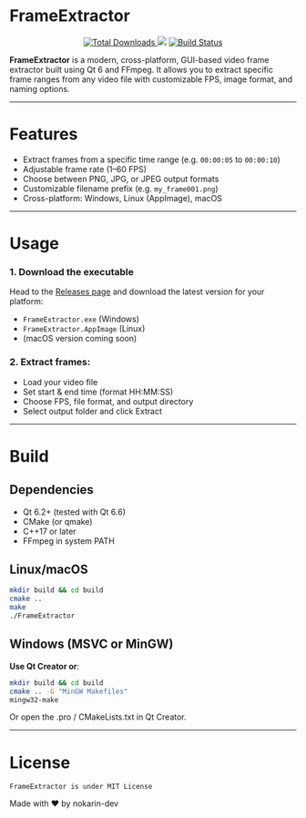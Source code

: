 # FrameExtractor

<div align="center">
  <a href="https://github.strivo.xyz/nekoui-download/releases">
    <img src="https://img.shields.io/github/downloads/nokarin-dev/frameextractor/total?logo=github&labelColor=grat&color=black" alt="Total Downloads" />
  </a>
  <img src="https://img.shields.io/github/v/release/nokarin-dev/FrameExtractor?style=flat-square" />
  <a href="https://github.com/nokarin-dev/FrameExtractor/actions/workflows/build.yml">
    <img src="https://github.com/nokarin-dev/FrameExtractor/actions/workflows/build.yml/badge.svg" alt="Build Status" />
  </a>
</div>

**FrameExtractor** is a modern, cross-platform, GUI-based video frame extractor built using Qt 6 and FFmpeg. It allows you to extract specific frame ranges from any video file with customizable FPS, image format, and naming options.

---

# Features
- Extract frames from a specific time range (e.g. `00:00:05` to `00:00:10`)
- Adjustable frame rate (1–60 FPS)
- Choose between PNG, JPG, or JPEG output formats
- Customizable filename prefix (e.g. `my_frame001.png`)
- Cross-platform: Windows, Linux (AppImage), macOS

---

# Usage
### 1. Download the executable
Head to the [Releases page](https://github.com/nokarin-dev/FrameExtractor/releases) and download the latest version for your platform:
- `FrameExtractor.exe` (Windows)
- `FrameExtractor.AppImage` (Linux)
- (macOS version coming soon)

### 2. Extract frames:
- Load your video file
- Set start & end time (format HH:MM:SS)
- Choose FPS, file format, and output directory
- Select output folder and click Extract

---

# Build
## Dependencies
- Qt 6.2+ (tested with Qt 6.6)
- CMake (or qmake)
- C++17 or later
- FFmpeg in system PATH

## Linux/macOS
```bash
mkdir build && cd build
cmake ..
make
./FrameExtractor
```

## Windows (MSVC or MinGW)
**Use Qt Creator or**:
```bash
mkdir build && cd build
cmake .. -G "MinGW Makefiles"
mingw32-make
```
Or open the .pro / CMakeLists.txt in Qt Creator.

---

# License
```
FrameExtractor is under MIT License
```
Made with ❤️ by nokarin-dev
